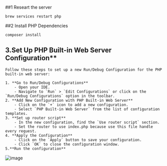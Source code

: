 ##1 Researt the server
```
brew services restart php
```

##2 Install PHP Dependencies
```
composer install
```

## 3.Set Up PHP Built-in Web Server Configuration**

    Follow these steps to set up a new Run/Debug Configuration for the PHP built-in web server:

    1. **Go to Run/Debug Configurations**
        - Open your IDE.
        - Navigate to `Run` > `Edit Configurations` or click on the `Run/Debug Configurations` option in the toolbar.
    2. **Add New Configuration with PHP Built-in Web Server**
        - Click on the `+` icon to add a new configuration.
        - Select `PHP Built-in Web Server` from the list of configuration templates.
    3. **Set up router script**
        - In the new configuration, find the `Use router script` section.
        - Set the router to use index.php because use this file handle every request.
    4. **Apply the Configuration**
        - Click on the `Apply` button to save your configuration.
        - Click `OK` to close the configuration window.
    5.**Run the configuration**
    
 ![image](https://github.com/user-attachments/assets/72118513-f124-4daf-a01f-537b41efd6a3)
